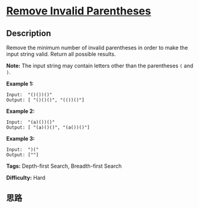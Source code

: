 # [Remove Invalid Parentheses][title]

## Description

Remove the minimum number of invalid parentheses in order to make the input
string valid. Return all possible results.

**Note:**  The input string may contain letters other than the parentheses `(`
and `)`.

**Example 1:**
            Input:  "()())()"    Output: [ "()()()", "(())()"]    

**Example 2:**
            Input:  "(a)())()"    Output: [ "(a)()()", "(a())()"]    

**Example 3:**
            Input:  ")("    Output: [""]    


**Tags:** Depth-first Search, Breadth-first Search

**Difficulty:** Hard

## 思路

[title]: https://leetcode.com/problems/remove-invalid-parentheses
